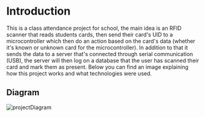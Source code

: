# Introduction

This is a class attendance project for school, the main idea is an RFID scanner that reads students cards, then send their card's UID to a microcontroller which then do an action based on the card's data (whether it's known or unknown card for the microcontroller).
In addition to that it sends the data to a server that's connected through serial communication (USB), the server will then log on a database that the user has scanned their card and mark them as present. Below you can find an image explaining how this project works and what technologies were used.

## Diagram

![projectDiagram](https://raw.githubusercontent.com/ylm-py/Arduino-sproject/master/ProjectRelated/media/projectDiagram.png)
